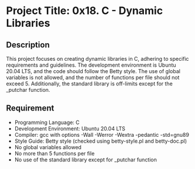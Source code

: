 # Project Title: 0x18. C - Dynamic Libraries

## Description
This project focuses on creating dynamic libraries in C, adhering to specific requirements and guidelines. The development environment is Ubuntu 20.04 LTS, and the code should follow the Betty style. The use of global variables is not allowed, and the number of functions per file should not exceed 5. Additionally, the standard library is off-limits except for the _putchar function.
## Requirement
- Programming Language: C
- Development Environment: Ubuntu 20.04 LTS
- Compiler: gcc with options -Wall -Werror -Wextra -pedantic -std=gnu89
- Style Guide: Betty style (checked using betty-style.pl and betty-doc.pl)
- No global variables allowed
- No more than 5 functions per file
- No use of the standard library except for _putchar function


